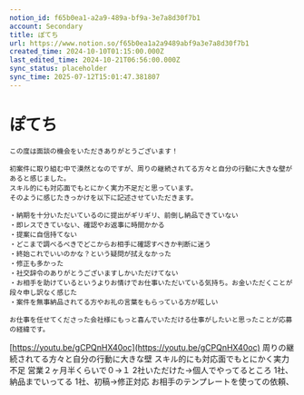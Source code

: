 ```yaml
---
notion_id: f65b0ea1-a2a9-489a-bf9a-3e7a8d30f7b1
account: Secondary
title: ぽてち
url: https://www.notion.so/f65b0ea1a2a9489abf9a3e7a8d30f7b1
created_time: 2024-10-10T01:15:00.000Z
last_edited_time: 2024-10-21T06:56:00.000Z
sync_status: placeholder
sync_time: 2025-07-12T15:01:47.381807
---
```

# ぽてち

```plain text
この度は面談の機会をいただきありがとうございます！

初案件に取り組む中で漠然となのですが、周りの継続されてる方々と自分の行動に大きな壁があると感じました。
スキル的にも対応面でもとにかく実力不足だと思っています。
そのように感じたきっかけを以下に記述させていただきます。

・納期を十分いただいているのに提出がギリギリ、前倒し納品できていない
・即レスできていない、確認やお返事に時間かかる
・提案に自信持てない
・どこまで調べるべきでどこからお相手に確認すべきか判断に迷う
・終始これでいいのかな？という疑問が拭えなかった
・修正も多かった
・社交辞令のありがとうございますしかいただけてない
・お相手を助けているというよりお情けでお仕事いただいている気持ち。お金いただくことが段々申し訳なく感じた
・案件を無事納品されてる方やお礼の言葉をもらっている方が眩しい

お仕事を任せてくださった会社様にもっと喜んでいただける仕事がしたいと思ったことが応募の経緯です。
```
[https://youtu.be/gCPQnHX40oc](https://youtu.be/gCPQnHX40oc)
周りの継続されてる方々と自分の行動に大きな壁
スキル的にも対応面でもとにかく実力不足
営業２ヶ月半くらいで０→１
  2社いただけた→個人でやってるところ
1社、納品までいってる
1社、初稿→修正対応
お相手のテンプレートを使っての依頼、